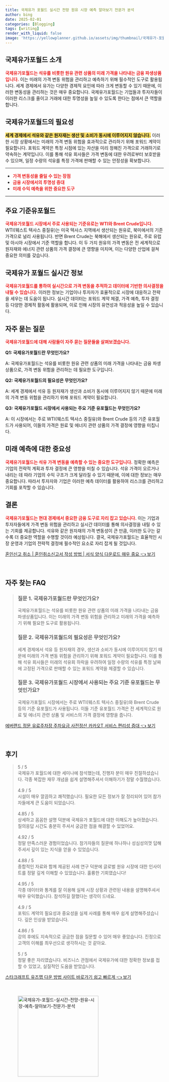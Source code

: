 ```yaml
---
title: 국제유가 포월드 실시간 전망 원유 시장 예측 알아보기 전문가 분석
author: bing
date: 2025-02-01
categories: [Blogging]
tags: [writing]
render_with_liquid: false
image: 'https://yellowplanner.github.io/assets/img/thumbnail/국제유가-포월드-실시간-전망-원유-시장-예측-알아보기-전문가-분석.webp'
---
```



<h2 id='국제유가포월드_소개'>국제유가포월드 소개</h2>

<p><b><span style="color: #ee2323;">국제유가포월드는 석유를 비롯한 원유 관련 상품의 미래 가격을 나타내는 금융 파생상품입니다.</span></b> 이는 미래의 가격 변동 위험을 관리하고 예측하기 위해 필수적인 도구로 활용됩니다. 세계 경제에서 유가는 다양한 경제적 요인에 따라 크게 변동할 수 있기 때문에, 이러한 변동성을 관리하는 것은 매우 중요합니다. 국제유가포월드는 기업들과 투자자들이 이러한 리스크를 줄이고 거래에 대한 투명성을 높일 수 있도록 한다는 점에서 큰 역할을 합니다.</p>

<h2 id='국제유가포월드의_필요성'>국제유가포월드의 필요성</h2>

<p><b><span style="background-color: #ffe066;">세계 경제에서 석유와 같은 원자재는 생산 및 소비가 동시에 이루어지지 않습니다.</span></b> 이러한 시장 상황에서는 미래의 가격 변동 위험을 효과적으로 관리하기 위해 포워드 계약이 필요합니다. 포워드 계약은 특정 시점에 있는 자산을 미리 정해진 가격으로 거래하기로 약속하는 계약입니다. 이를 통해 석유 회사들은 가격 변동에 대한 우려로부터 보호받을 수 있으며, 일정 수량의 석유를 특정 가격에 판매할 수 있는 안정성을 확보합니다.</p>

<hr />

<ul>
    <li><b><span style="color: #ee2323;">가격 변동성을 줄일 수 있는 장점</span></b></li>
    <li><b><span style="color: #ee2323;">금융 시장에서의 투명성 증대</span></b></li>
    <li><b><span style="color: #ee2323;">미래 수익 예측을 위한 중요한 도구</span></b></li>
</ul>

<hr />

<h2 id='주요_기준유포월드'>주요 기준유포월드</h2>

<p><b><span style="color: #ee2323;">국제유가포월드 시장에서 주로 사용되는 기준유로는 WTI와 Brent Crude입니다.</span></b> WTI(웨스트 텍사스 중질유)는 미국 텍사스 지역에서 생산되는 원유로, 북미에서의 기준 가격으로 널리 사용됩니다. 반면 Brent Crude는 북해에서 생산되는 원유로, 주로 유럽 및 아시아 시장에서 기준 역할을 합니다. 이 두 가지 원유의 가격 변동은 전 세계적으로 원자재와 에너지 관련 상품의 가격 결정에 큰 영향을 미치며, 이는 다양한 산업에 걸쳐 중요한 의미를 갖습니다.</p>

<h2 id='국제유가_포월드_실시간_정보'>국제유가 포월드 실시간 정보</h2>

<p><b><span style="color: #ee2323;">국제유가포월드를 통하여 실시간으로 가격 변동을 추적하고 데이터에 기반한 의사결정을 내릴 수 있습니다.</span></b> 이러한 정보는 기업이나 투자자가 효율적으로 시장에 대응하고 전략을 세우는 데 도움이 됩니다. 실시간 데이터는 포워드 계약 체결, 가격 예측, 투자 결정 등 다양한 경제적 활동에 활용되며, 이로 인해 시장의 유연성과 적응성을 높일 수 있습니다.</p>

<h2 id='자주_묻는_질문'>자주 묻는 질문</h2>

<p><b><span style="color: #ee2323;">국제유가포월드에 대해 사람들이 자주 묻는 질문들을 살펴보겠습니다.</span></b></p>

<p><b>Q1: 국제유가포월드란 무엇인가요?</b></p>

<p>A: 국제유가포월드는 석유를 비롯한 원유 관련 상품의 미래 가격을 나타내는 금융 파생상품으로, 가격 변동 위험을 관리하는 데 필요한 도구입니다.</p>

<p><b>Q2: 국제유가포월드의 필요성은 무엇인가요?</b></p>

<p>A: 세계 경제에서 석유 등 원자재가 생산과 소비가 동시에 이루어지지 않기 때문에 미래의 가격 변동 위험을 관리하기 위해 포워드 계약이 필요합니다.</p>

<p><b>Q3: 국제유가포월드 시장에서 사용되는 주요 기준 유포월드는 무엇인가요?</b></p>

<p>A: 이 시장에서는 주로 WTI(웨스트 텍사스 중질유)와 Brent Crude 등의 기준 유포월드가 사용되어, 이들의 가격은 원료 및 에너지 관련 상품의 가격 결정에 영향을 미칩니다.</p>

<h2 id='미래_예측에_대한_중요성'>미래 예측에 대한 중요성</h2>

<p><b><span style="color: #ee2323;">국제유가포월드는 석유 가격 변동을 예측할 수 있는 중요한 도구입니다.</span></b> 정확한 예측은 기업의 전략적 계획과 투자 결정에 큰 영향을 미칠 수 있습니다. 석유 가격이 오르거나 내리는 데 따라 기업의 수익 구조가 크게 달라질 수 있기 때문에, 이에 대한 정보는 매우 중요합니다. 따라서 투자자와 기업은 이러한 예측 데이터를 활용하여 리스크를 관리하고 기회를 포착할 수 있습니다.</p>

<h2 id='결론'>결론</h2>

<p><b><span style="color: #ee2323;">국제유가포월드는 현대 경제에서 중요한 금융 도구로 자리 잡고 있습니다.</span></b> 이는 기업과 투자자들에게 가격 변동 위험을 관리하고 실시간 데이터를 통해 의사결정을 내릴 수 있는 기회를 제공합니다. 석유와 같은 원자재의 가격 변동성이 큰 만큼, 이러한 도구는 갈수록 더 중요한 역할을 수행할 것이라 예상됩니다. 결국, 국제유가포월드는 효율적인 시장 운영과 기업의 전략적 결정에 필수적인 요소로 자리 잡게 될 것입니다.</p>


<p><a class="click-button" title="혼인신고 취소 | 혼인취소신고서 작성 방법 | 서식 양식 다운로드 매우 중요" href="https://yellowplanner.github.io/posts/%ED%98%BC%EC%9D%B8%EC%8B%A0%EA%B3%A0-%EC%B7%A8%EC%86%8C-%ED%98%BC%EC%9D%B8%EC%B7%A8%EC%86%8C%EC%8B%A0%EA%B3%A0%EC%84%9C-%EC%9E%91%EC%84%B1-%EB%B0%A9%EB%B2%95-%EC%84%9C%EC%8B%9D-%EC%96%91%EC%8B%9D-%EB%8B%A4%EC%9A%B4%EB%A1%9C%EB%93%9C-%EB%A7%A4%EC%9A%B0-%EC%A4%91%EC%9A%94/" rel="dofollow">혼인신고 취소 | 혼인취소신고서 작성 방법 | 서식 양식 다운로드 매우 중요 👈 보기</a></p><br>
<h2 id='자주_찾는_FAQ'>자주 찾는 FAQ</h2>
<div itemscope="" itemtype="https://schema.org/FAQPage"> 
<blockquote> 
<div itemscope="" itemprop="mainEntity" itemtype="https://schema.org/Question"> 
<h3 itemprop="name">질문 1. 국제유가포월드란 무엇인가요?</h3> 
<div itemscope="" itemprop="acceptedAnswer" itemtype="https://schema.org/Answer"> 
<span itemprop="text"> 
<p>국제유가포월드는 석유를 비롯한 원유 관련 상품의 미래 가격을 나타내는 금융 파생상품입니다. 이는 미래의 가격 변동 위험을 관리하고 미래의 가격을 예측하기 위해 필요한 도구로 활용됩니다.</p> 
</span> 
</div> 
</div> 
<div itemscope="" itemprop="mainEntity" itemtype="https://schema.org/Question"> 
<h3 itemprop="name">질문 2. 국제유가포월드의 필요성은 무엇인가요?</h3> 
<div itemscope="" itemprop="acceptedAnswer" itemtype="https://schema.org/Answer"> 
<span itemprop="text"> 
<p>세계 경제에서 석유 등 원자재의 경우, 생산과 소비가 동시에 이루어지지 않기 때문에 미래의 가격 변동 위험을 관리하기 위해 포워드 계약이 필요합니다. 이를 통해 석유 회사들은 미래의 석유회 하락을 우려하여 일정 수량의 석유를 특정 날짜에 고정된 가격으로 판매할 수 있는 포워드 계약을 체결할 수 있습니다.</p> 
</span> 
</div> 
</div> 
<div itemscope="" itemprop="mainEntity" itemtype="https://schema.org/Question"> 
<h3 itemprop="name">질문 3. 국제유가포월드 시장에서 사용되는 주요 기준 유포월드는 무엇인가요?</h3> 
<div itemscope="" itemprop="acceptedAnswer" itemtype="https://schema.org/Answer"> 
<span itemprop="text"> 
<p>국제유가포월드 시장에서는 주로 WTI(웨스트 텍사스 중질유)와 Brent Crude 등의 기준 유포월드가 사용됩니다. 이들 기준 유포월드 가격은 전 세계적으로 원료 및 에너지 관련 상품 및 서비스의 가격 결정에 영향을 줍니다.</p> 
</span> 
</div> 
</div> 
</blockquote> 
</div>
<p><a class="click-button" title="에버랜드 정문 유료주차장 주차요금 사전정산 카카오T 서비스 편리성 증대" href="https://yellowplanner.github.io/posts/%EC%97%90%EB%B2%84%EB%9E%9C%EB%93%9C-%EC%A0%95%EB%AC%B8-%EC%9C%A0%EB%A3%8C%EC%A3%BC%EC%B0%A8%EC%9E%A5-%EC%A3%BC%EC%B0%A8%EC%9A%94%EA%B8%88-%EC%82%AC%EC%A0%84%EC%A0%95%EC%82%B0-%EC%B9%B4%EC%B9%B4%EC%98%A4T-%EC%84%9C%EB%B9%84%EC%8A%A4-%ED%8E%B8%EB%A6%AC%EC%84%B1-%EC%A6%9D%EB%8C%80/" rel="dofollow">에버랜드 정문 유료주차장 주차요금 사전정산 카카오T 서비스 편리성 증대 👈 보기</a></p><br>
<h2 id='후기'>후기</h2>
<div itemscope itemtype="https://schema.org/Product">
  <blockquote>
  <div itemprop="review" itemscope itemtype="https://schema.org/Review">
      <div itemprop="reviewRating" itemscope itemtype="https://schema.org/Rating"> <span itemprop="ratingValue">5</span> / <span itemprop="bestRating">5</span> </div>
      <span itemprop="reviewBody">국제유가 포월드에 대한 세미나에 참석했는데, 진행자 분이 매우 친절하셨습니다. 각종 복잡한 재무 개념을 쉽게 설명해주셔서 이해하기가 정말 수월했습니다.</span>
  </div>
  <br>
  <div itemprop="review" itemscope itemtype="https://schema.org/Review">
      <div itemprop="reviewRating" itemscope itemtype="https://schema.org/Rating"> <span itemprop="ratingValue">4.9</span> / <span itemprop="bestRating">5</span> </div>
      <span itemprop="reviewBody">시설이 매우 깔끔하고 쾌적했습니다. 필요한 모든 정보가 잘 정리되어 있어 참가자들에게 큰 도움이 되었습니다.</span>
  </div>
  <br>
  <div itemprop="review" itemscope itemtype="https://schema.org/Review">
      <div itemprop="reviewRating" itemscope itemtype="https://schema.org/Rating"> <span itemprop="ratingValue">4.85</span> / <span itemprop="bestRating">5</span> </div>
      <span itemprop="reviewBody">상세하고 꼼꼼한 설명 덕분에 국제유가 포월드에 대한 이해도가 높아졌습니다. 질의응답 시간도 충분히 주셔서 궁금한 점을 해결할 수 있었어요.</span>
  </div>
  <br>
  <div itemprop="review" itemscope itemtype="https://schema.org/Review">
      <div itemprop="reviewRating" itemscope itemtype="https://schema.org/Rating"> <span itemprop="ratingValue">4.92</span> / <span itemprop="bestRating">5</span> </div>
      <span itemprop="reviewBody">정말 만족스러운 경험이었습니다. 참가자들의 질문에 하나하나 성심성의껏 답해주셔서 깊이 있는 지식을 얻을 수 있었습니다.</span>
  </div>
  <br>
  <div itemprop="review" itemscope itemtype="https://schema.org/Review">
      <div itemprop="reviewRating" itemscope itemtype="https://schema.org/Rating"> <span itemprop="ratingValue">4.88</span> / <span itemprop="bestRating">5</span> </div>
      <span itemprop="reviewBody">종합적인 자료와 함께 제공된 사례 연구 덕분에 글로벌 원유 시장에 대한 인사이트를 정말 깊게 이해할 수 있었습니다. 훌륭한 기회였습니다!</span>
  </div>
  <br>
  <div itemprop="review" itemscope itemtype="https://schema.org/Review">
      <div itemprop="reviewRating" itemscope itemtype="https://schema.org/Rating"> <span itemprop="ratingValue">4.95</span> / <span itemprop="bestRating">5</span> </div>
      <span itemprop="reviewBody">각종 데이터와 통계를 잘 이용해 실제 시장 상황과 관련된 내용을 설명해주셔서 매우 유익했습니다. 참석하길 잘했다는 생각이 드네요.</span>
  </div>
  <br>
  <div itemprop="review" itemscope itemtype="https://schema.org/Review">
      <div itemprop="reviewRating" itemscope itemtype="https://schema.org/Rating"> <span itemprop="ratingValue">4.9</span> / <span itemprop="bestRating">5</span> </div>
      <span itemprop="reviewBody">포워드 계약의 필요성과 중요성을 실제 사례를 통해 매우 쉽게 설명해주셨습니다. 깊은 인상을 받았습니다.</span>
  </div>
  <br>
  <div itemprop="review" itemscope itemtype="https://schema.org/Review">
      <div itemprop="reviewRating" itemscope itemtype="https://schema.org/Rating"> <span itemprop="ratingValue">4.86</span> / <span itemprop="bestRating">5</span> </div>
      <span itemprop="reviewBody">강의 후에도 지속적으로 궁금한 점을 질문할 수 있어 매우 좋았습니다. 진정으로 고객의 이해를 최우선으로 생각하시는 것 같아요.</span>
  </div>
  <br>
  <div itemprop="review" itemscope itemtype="https://schema.org/Review">
      <div itemprop="reviewRating" itemscope itemtype="https://schema.org/Rating"> <span itemprop="ratingValue">5</span> / <span itemprop="bestRating">5</span> </div>
      <span itemprop="reviewBody">정말 좋은 자리였습니다. 비즈니스 관점에서 국제유가에 대한 정확한 정보를 접할 수 있었고, 실질적인 도움을 받았습니다.</span>
  </div>
  </blockquote>
</div>
<p><a class="click-button" title="스타크래프트 유즈맵 다운 방법 사이트 바로가기 쉽고 빠르게" href="https://yellowplanner.github.io/posts/%EC%8A%A4%ED%83%80%ED%81%AC%EB%9E%98%ED%94%84%ED%8A%B8-%EC%9C%A0%EC%A6%88%EB%A7%B5-%EB%8B%A4%EC%9A%B4-%EB%B0%A9%EB%B2%95-%EC%82%AC%EC%9D%B4%ED%8A%B8-%EB%B0%94%EB%A1%9C%EA%B0%80%EA%B8%B0-%EC%89%BD%EA%B3%A0-%EB%B9%A0%EB%A5%B4%EA%B2%8C/" rel="dofollow">스타크래프트 유즈맵 다운 방법 사이트 바로가기 쉽고 빠르게 👈 보기</a></p><br>
<figure class="image"><img src="https://yellowplanner.github.io/assets/img/thumbnail/국제유가-포월드-실시간-전망-원유-시장-예측-알아보기-전문가-분석.webp" alt="국제유가-포월드-실시간-전망-원유-시장-예측-알아보기-전문가-분석" width="256" height="256"></figure>